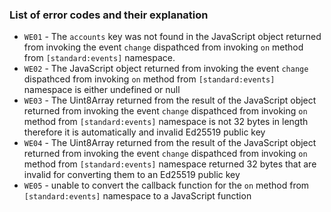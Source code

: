 ### List of error codes and their explanation

- `WE01` - The `accounts` key was not found in the JavaScript object returned from invoking the event `change` dispathced from invoking `on` method from `[standard:events]` namespace.
- `WE02` - The JavaScript object returned from invoking the event `change` dispathced from invoking `on` method from `[standard:events]` namespace is either undefined or null
- `WE03` - The Uint8Array returned from the result of the JavaScript object returned from invoking the event `change` dispathced from invoking `on` method from `[standard:events]` namespace is not 32 bytes in length therefore it is automatically and invalid Ed25519 public key
- `WE04` - The Uint8Array returned from the result of the JavaScript object returned from invoking the event `change` dispathced from invoking `on` method from `[standard:events]` namespace returned 32 bytes that are invalid for converting them to an Ed25519 public key
- `WE05` - unable to convert the callback function for the `on` method from `[standard:events]` namespace to a JavaScript function